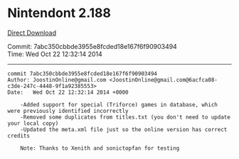 # Nintendont 2.188
[Direct Download](./Nintendont.zip)

Commit: 7abc350cbbde3955e8fcded18e167f6f90903494  
Time: Wed Oct 22 12:32:14 2014   

-----

```
commit 7abc350cbbde3955e8fcded18e167f6f90903494
Author: JoostinOnline@gmail.com <JoostinOnline@gmail.com@6acfca08-c3de-247c-4448-9f1a92385553>
Date:   Wed Oct 22 12:32:14 2014 +0000

    -Added support for special (Triforce) games in database, which were previously identified incorrectly
    -Removed some duplicates from titles.txt (you don't need to update your local copy)
    -Updated the meta.xml file just so the online version has correct credits
    
    Note: Thanks to Xenith and sonictopfan for testing
```
